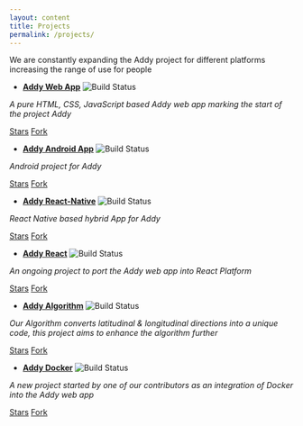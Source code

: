 ```yaml
---
layout: content
title: Projects
permalink: /projects/
---
```


We are constantly expanding the Addy project for different platforms increasing the range of use for people
- **[Addy Web App](https://github.com/addy-org/Addy)**
![Build Status](https://travis-ci.org/addy-org/Addy.svg?branch=master)

*A pure HTML, CSS, JavaScript based Addy web app marking the start of the project Addy*

<a class="github-button" href="https://github.com/addy-org/Addy" data-size="large" data-show-count="true" aria-label="Star Addy on GitHub">Stars</a>
<a class="github-button" href="https://github.com/addy-org/Addy/fork" data-icon="octicon-repo-forked" data-size="large" data-show-count="true" aria-label="Fork Addy on GitHub">Fork</a>


- **[Addy Android App](https://github.com/addy-org/Addy-Android)**
![Build Status](https://travis-ci.org/addy-org/Addy-Android.svg?branch=master)

*Android project for Addy*

<a class="github-button" href="https://github.com/addy-org/Addy-Android" data-size="large" data-show-count="true" aria-label="Star Addy-Android on GitHub">Stars</a>
<a class="github-button" href="https://github.com/addy-org/Addy-Android/fork" data-icon="octicon-repo-forked" data-size="large" data-show-count="true" aria-label="Fork Addy-Android on GitHub">Fork</a>


- **[Addy React-Native](https://github.com/addy-org/Addy-React-Native)**
![Build Status](https://travis-ci.org/addy-org/Addy-React-Native.svg?branch=master)

*React Native based hybrid App for Addy*

<a class="github-button" href="https://github.com/addy-org/Addy-React-Native" data-size="large" data-show-count="true" aria-label="Star Addy-React-Native on GitHub">Stars</a>
<a class="github-button" href="https://github.com/addy-org/Addy-React-Native/fork" data-icon="octicon-repo-forked" data-size="large" data-show-count="true" aria-label="Fork Addy-React-Native on GitHub">Fork</a>


- **[Addy React](https://github.com/addy-org/Addy-React)**
![Build Status](https://travis-ci.org/addy-org/Addy-React.svg?branch=master)

*An ongoing project to port the Addy web app into React Platform*

<a class="github-button" href="https://github.com/addy-org/Addy-React" data-size="large" data-show-count="true" aria-label="Star Addy-React on GitHub">Stars</a>
<a class="github-button" href="https://github.com/addy-org/Addy-React/fork" data-icon="octicon-repo-forked" data-size="large" data-show-count="true" aria-label="Fork Addy-React on GitHub">Fork</a>


- **[Addy Algorithm](https://github.com/addy-org/Addy-Algorithm)**
![Build Status](https://travis-ci.org/addy-org/Addy-Algorithm.svg?branch=master)

*Our Algorithm converts latitudinal & longitudinal directions into a unique code, this project aims to enhance the algorithm further*

<a class="github-button" href="https://github.com/addy-org/Addy-Algorithm" data-size="large" data-show-count="true" aria-label="Star Addy-Algorithm on GitHub">Stars</a>
<a class="github-button" href="https://github.com/addy-org/Addy-Algorithm/fork" data-icon="octicon-repo-forked" data-size="large" data-show-count="true" aria-label="Fork Addy-Algorithm on GitHub">Fork</a>


- **[Addy Docker](https://github.com/addy-org/Addy-Docker)**
![Build Status](https://travis-ci.org/addy-org/Addy-Docker.svg?branch=master)

*A new project started by one of our contributors as an integration of Docker into the Addy web app*

<a class="github-button" href="https://github.com/addy-org/Addy-Docker" data-size="large" data-show-count="true" aria-label="Star Addy-Docker on GitHub">Stars</a>
<a class="github-button" href="https://github.com/addy-org/Addy-Docker/fork" data-icon="octicon-repo-forked" data-size="large" data-show-count="true" aria-label="Fork Addy-Docker on GitHub">Fork</a>
